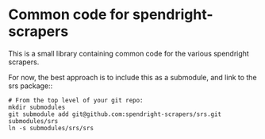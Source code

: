 Common code for spendright-scrapers
===================================

This is a small library containing common code for the various spendright
scrapers.

For now, the best approach is to include this as a submodule, and link
to the srs package::

    # From the top level of your git repo:
    mkdir submodules
    git submodule add git@github.com:spendright-scrapers/srs.git submodules/srs
    ln -s submodules/srs/srs
